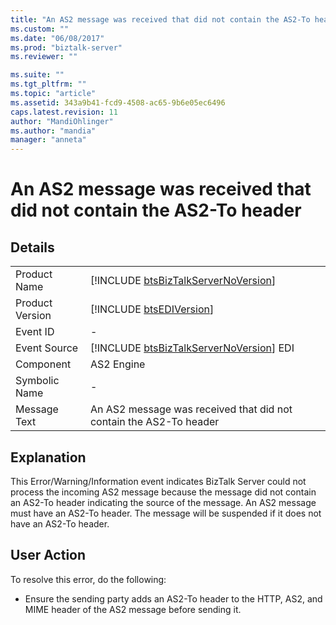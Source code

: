 ```yaml
---
title: "An AS2 message was received that did not contain the AS2-To header | Microsoft Docs"
ms.custom: ""
ms.date: "06/08/2017"
ms.prod: "biztalk-server"
ms.reviewer: ""

ms.suite: ""
ms.tgt_pltfrm: ""
ms.topic: "article"
ms.assetid: 343a9b41-fcd9-4508-ac65-9b6e05ec6496
caps.latest.revision: 11
author: "MandiOhlinger"
ms.author: "mandia"
manager: "anneta"
---
```

# An AS2 message was received that did not contain the AS2-To header
## Details  
  
|                 |                                                                                         |
|-----------------|-----------------------------------------------------------------------------------------|
|  Product Name   |   [!INCLUDE [btsBizTalkServerNoVersion](../includes/btsbiztalkservernoversion-md.md)]   |
| Product Version |               [!INCLUDE [btsEDIVersion](../includes/btsediversion-md.md)]               |
|    Event ID     |                                            -                                            |
|  Event Source   | [!INCLUDE [btsBizTalkServerNoVersion](../includes/btsbiztalkservernoversion-md.md)] EDI |
|    Component    |                                       AS2 Engine                                        |
|  Symbolic Name  |                                            -                                            |
|  Message Text   |           An AS2 message was received that did not contain the AS2-To header            |
  
## Explanation  
 This Error/Warning/Information event indicates BizTalk Server could not process the incoming AS2 message because the message did not contain an AS2-To header indicating the source of the message. An AS2 message must have an AS2-To header. The message will be suspended if it does not have an AS2-To header.  
  
## User Action  
 To resolve this error, do the following:  
  
-   Ensure the sending party adds an AS2-To header to the HTTP, AS2, and MIME header of the AS2 message before sending it.